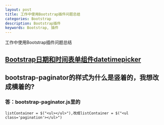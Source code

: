 ```yaml
---
layout: post
title: 工作中使用Bootstrap插件问题总结
categories: Bootstrap
description: Bootstrap插件
keywords: Bootstrap, 插件
---
```


工作中使用Bootstrap插件问题总结

## [Bootstrap日期和时间表单组件datetimepicker](http://www.bootcss.com/p/bootstrap-datetimepicker/index.htm)
## bootstrap-paginator的样式为什么是竖着的，我想改成横着的?
### 答：bootstrap-paginator.js里的
```
listContainer = $("<ul></ul>"),改成listContainer = $("<ul class='pagination'></ul>")
```